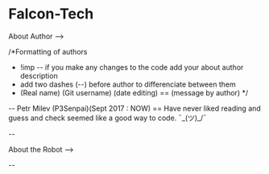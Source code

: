 # Falcon-Tech

About Author -->

/*Formatting of authors
 *  !imp  -- if you make any changes to the code add your about author description
 * add two dashes (--) before author to differenciate between them
 * (Real name) (Git username) (date editing) == (message by author)
 */
 
 --
 Petr Milev (P3Senpai)(Sept 2017 : NOW) == 
    Have never liked reading and guess and check seemed like a good way to code. ¯\_(ツ)_/¯
    
--

About the Robot -->

-- 
